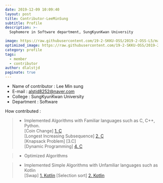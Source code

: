 ```yaml
---
date: 2019-12-09 10:09:40
layout: post
title: Contributor-LeeMinSung
subtitle: Profile
description: >-
  Sophomore in Software department, SungKyunKwan University

image: https://raw.githubusercontent.com/19-2-SKKU-OSS/2019-2-OSS-L5/master/assets/img/%EC%BA%A1%EC%B2%98.PNG
optimized_image: https://raw.githubusercontent.com/19-2-SKKU-OSS/2019-2-OSS-L5/master/assets/img/%EC%BA%A1%EC%B2%98.PNG
category: profile
tags:
  - member
  - contributor
author: dlalstjd
paginate: true
---
```

- Name of contributor : Lee Min sung
- E-mail : alstjd8252@naver.com
- College : SungKyunKwan University
- Department : Software

How contributed : 
> - Implemented Algorithms with Familiar languages such as C, C++, Python.  
>  [Coin Change] [1. C]  
>  [Longest Increasing Subsequence] [2. C]  
>  [Knapsack Problem] [3.C]  
>  [Dynamic Programming] [4. C]

> - Optimized Algorithms 

> - Implemented Simple Algorithms with Unfamiliar languages such as Kotlin  
>  [Swap] [1. Kotlin]
>  [Selection sort] [2. Kotlin]

[1. C]: https://github.com/19-2-SKKU-OSS/2019-2-OSS-L5/blob/master/C/CoinChange/CoinChange.c
[2. C]: https://github.com/19-2-SKKU-OSS/2019-2-OSS-L5/blob/master/C/LongestIncreasingSubsequence/LISver2.c
[3. C]: https://github.com/19-2-SKKU-OSS/2019-2-OSS-L5/blob/master/C/knapsack/KnapSackver2.c
[4. C]: https://github.com/19-2-SKKU-OSS/2019-2-OSS-L5/blob/master/C/DynamicProgramming/KnapSack.c

[1. Kotlin]: https://github.com/19-2-SKKU-OSS/2019-2-OSS-L5/blob/master/Kotlin/Swap/swap.kt
[2. Kotlin]: https://github.com/19-2-SKKU-OSS/2019-2-OSS-L5/blob/master/Kotlin/SelectionSort/SelectionSort.kt
